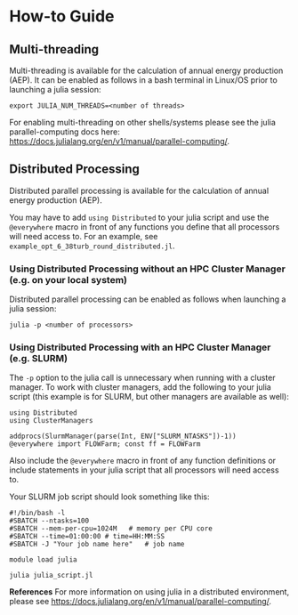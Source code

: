 # How-to Guide

## Multi-threading
Multi-threading is available for the calculation of annual energy production (AEP). It can be
enabled as follows in a bash terminal in Linux/OS prior to launching a julia session:

```
export JULIA_NUM_THREADS=<number of threads>
```
For enabling multi-threading on other shells/systems please see the julia parallel-computing
docs here: https://docs.julialang.org/en/v1/manual/parallel-computing/.

## Distributed Processing
Distributed parallel processing is available for the calculation of annual energy production (AEP). 

You may have to add `using Distributed` to your julia script and use the `@everywhere` macro 
in front of any functions you define that all processors will need access to. For an example, 
see `example_opt_6_38turb_round_distributed.jl`.

### Using Distributed Processing without an HPC Cluster Manager (e.g. on your local system)

Distributed parallel processing can be enabled as follows when launching a julia session:

```
julia -p <number of processors>
```

### Using Distributed Processing with an HPC Cluster Manager (e.g. SLURM)

The `-p` option to the julia call is unnecessary when running with a cluster manager. 
To work with cluster managers, add the following to your julia script (this example is for 
SLURM, but other managers are available as well):

```
using Distributed
using ClusterManagers

addprocs(SlurmManager(parse(Int, ENV["SLURM_NTASKS"])-1))
@everywhere import FLOWFarm; const ff = FLOWFarm
```

Also include the `@everywhere` macro in front of any function definitions or include statements
in your julia script that all processors will need access to.

Your SLURM job script should look something like this:

```
#!/bin/bash -l
#SBATCH --ntasks=100
#SBATCH --mem-per-cpu=1024M   # memory per CPU core
#SBATCH --time=01:00:00 # time=HH:MM:SS
#SBATCH -J "Your job name here"   # job name

module load julia

julia julia_script.jl
```

**References**
For more information on using julia in a distributed environment, please see https://docs.julialang.org/en/v1/manual/parallel-computing/.
